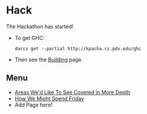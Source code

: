 # Hack



The Hackathon has started!


- To get GHC:

  ```wiki
  darcs get --partial http://kpacha.cs.pdx.edu/ghc
  ```

- Then see the [Building](building) page.

## Menu


- [Areas We'd Like To See Covered in More Depth](more-depth)
- [How We Might Spend Friday](friday-ideas)
- Add Page here!
